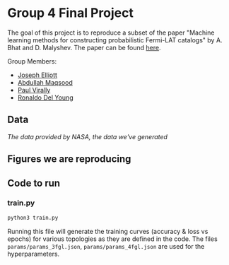 # Group 4 Final Project

The goal of this project is to reproduce a subset of the paper "Machine learning methods for constructing probabilistic Fermi-LAT catalogs" by A. Bhat and D. Malyshev. The paper can be found [here](https://www.aanda.org/articles/aa/full_html/2022/04/aa40766-21/aa40766-21.html).

Group Members:
* [Joseph Elliott](https://github.com/Pojoe71)
* [Abdullah Maqsood](https://github.com/AbdullahMaqsood)
* [Paul Virally](https://github.com/PaulVirally)
* [Ronaldo Del Young](https://github.com/N4ldoDelly)

## Data
*The data provided by NASA, the data we've generated*

## Figures we are reproducing

## Code to run

### train.py
```sh
python3 train.py
```
Running this file will generate the training curves (accuracy & loss vs epochs) for various topologies as they are defined in the code. The files `params/params_3fgl.json`, `params/params_4fgl.json` are used for the hyperparameters.